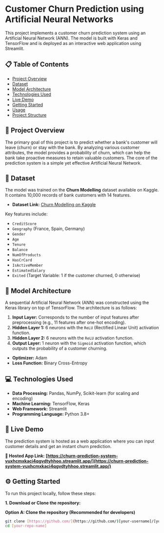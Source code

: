 # Customer Churn Prediction using Artificial Neural Networks

This project implements a customer churn prediction system using an Artificial Neural Network (ANN). The model is built with Keras and TensorFlow and is deployed as an interactive web application using Streamlit.

## 📋 Table of Contents
- [Project Overview](#-project-overview)
- [Dataset](#-dataset)
- [Model Architecture](#-model-architecture)
- [Technologies Used](#-technologies-used)
- [Live Demo](#-live-demo)
- [Getting Started](#-getting-started)
- [Usage](#-usage)
- [Project Structure](#-project-structure)

## 🌟 Project Overview

The primary goal of this project is to predict whether a bank's customer will leave (churn) or stay with the bank. By analyzing various customer attributes, the model provides a probability of churn, which can help the bank take proactive measures to retain valuable customers. The core of the prediction system is a simple yet effective Artificial Neural Network.

## 💾 Dataset

The model was trained on the **Churn Modelling** dataset available on Kaggle. It contains 10,000 records of bank customers with 14 features.

- **Dataset Link:** [Churn Modelling on Kaggle](https://www.kaggle.com/datasets/shrutimechlearn/churn-modelling)

Key features include:
- `CreditScore`
- `Geography` (France, Spain, Germany)
- `Gender`
- `Age`
- `Tenure`
- `Balance`
- `NumOfProducts`
- `HasCrCard`
- `IsActiveMember`
- `EstimatedSalary`
- `Exited` (Target Variable: 1 if the customer churned, 0 otherwise)

## 🧠 Model Architecture

A sequential Artificial Neural Network (ANN) was constructed using the Keras library on top of TensorFlow. The architecture is as follows:

1.  **Input Layer:** Corresponds to the number of input features after preprocessing (e.g., 11 features after one-hot encoding).
2.  **Hidden Layer 1:** 6 neurons with the `ReLU` (Rectified Linear Unit) activation function.
3.  **Hidden Layer 2:** 6 neurons with the `ReLU` activation function.
4.  **Output Layer:** 1 neuron with the `Sigmoid` activation function, which outputs the probability of a customer churning.

- **Optimizer:** Adam
- **Loss Function:** Binary Cross-Entropy

## 💻 Technologies Used

- **Data Processing:** Pandas, NumPy, Scikit-learn (for scaling and encoding)
- **Machine Learning:** TensorFlow, Keras
- **Web Framework:** Streamlit
- **Programming Language:** Python 3.8+

## 🚀 Live Demo

The prediction system is hosted as a web application where you can input customer details and get an instant churn prediction.

**🔗 Hosted App Link:** **[https://churn-prediction-system-vuxhcmxkaci4qgvdtyhhoo.streamlit.app/](https://churn-prediction-system-vuxhcmxkaci4qgvdtyhhoo.streamlit.app/)**

## ⚙️ Getting Started

To run this project locally, follow these steps:

**1. Download or Clone the repository:**

**Option A: Clone the repository (Recommended for developers)**
```bash
git clone [https://github.com/](https://github.com/)[your-username]/[your-repo-name].git
cd [your-repo-name]